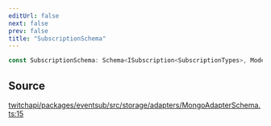 ```yaml
---
editUrl: false
next: false
prev: false
title: "SubscriptionSchema"
---
```


```ts
const SubscriptionSchema: Schema<ISubscription<SubscriptionTypes>, Model<ISubscription<SubscriptionTypes>, any, any, any, Document<unknown, any, ISubscription<SubscriptionTypes>> & ISubscription<SubscriptionTypes> & Object, any>, Object, Object, Object, Object, DefaultSchemaOptions, ISubscription<SubscriptionTypes>, Document<unknown, Object, FlatRecord<ISubscription<SubscriptionTypes>>> & FlatRecord<ISubscription<SubscriptionTypes>> & Object>;
```

## Source

[twitchapi/packages/eventsub/src/storage/adapters/MongoAdapterSchema.ts:15](https://github.com/pablornc/twitchapi//blob/f8a75ccd701e54db4c91e2b0128974da23f25d14/packages/eventsub/src/storage/adapters/MongoAdapterSchema.ts#L15)
